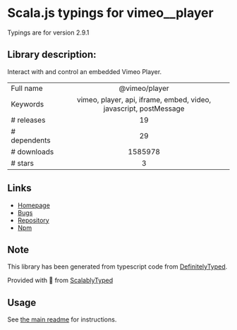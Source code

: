 
# Scala.js typings for vimeo__player

Typings are for version 2.9.1

## Library description:
Interact with and control an embedded Vimeo Player.

|                    |                 |
| ------------------ | :-------------: |
| Full name          | @vimeo/player |
| Keywords           | vimeo, player, api, iframe, embed, video, javascript, postMessage |
| # releases         | 19 |
| # dependents       | 29 |
| # downloads        | 1585978 |
| # stars            | 3 |

## Links
- [Homepage](https://github.com/vimeo/player.js#readme)
- [Bugs](https://github.com/vimeo/player.js/issues)
- [Repository](https://github.com/vimeo/player.js)
- [Npm](https://www.npmjs.com/package/%40vimeo%2Fplayer)
    


## Note
This library has been generated from typescript code from [DefinitelyTyped](https://definitelytyped.org).

Provided with :purple_heart: from [ScalablyTyped](https://github.com/oyvindberg/ScalablyTyped)

## Usage
See [the main readme](../../readme.md) for instructions.


